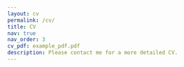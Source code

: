 ```yaml
---
layout: cv
permalink: /cv/
title: CV
nav: true
nav_order: 3
cv_pdf: example_pdf.pdf
description: Please contact me for a more detailed CV.
---
```

